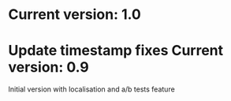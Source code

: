 Current version: 1.0
=========================
Update timestamp fixes
Current version: 0.9
=========================
Initial version with localisation and a/b tests feature